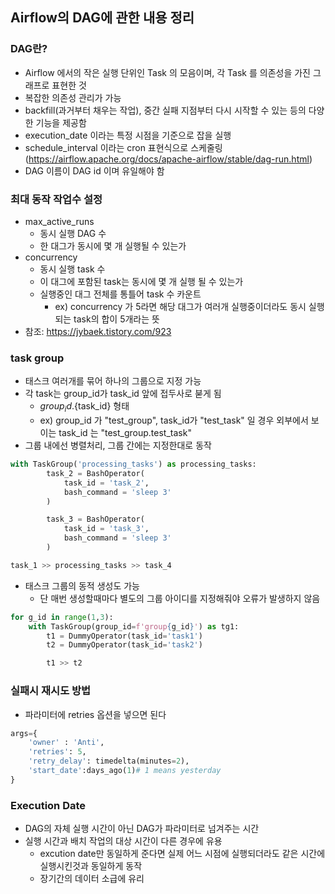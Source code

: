 ## Airflow의 DAG에 관한 내용 정리

### DAG란?
- Airflow 에서의 작은 실행 단위인 Task 의 모음이며, 각 Task 를 의존성을 가진 그래프로 표현한 것
- 복잡한 의존성 관리가 가능
- backfill(과거부터 채우는 작업), 중간 실패 지점부터 다시 시작할 수 있는 등의 다양한 기능을 제공함
- execution_date 이라는 특정 시점을 기준으로 잡을 실행
- schedule_interval 이라는 cron 표현식으로 스케줄링(https://airflow.apache.org/docs/apache-airflow/stable/dag-run.html)
- DAG 이름이 DAG id 이며 유일해야 함


### 최대 동작 작업수 설정
- max_active_runs
  - 동시 실행 DAG 수
  - 한 대그가 동시에 몇 개 실행될 수 있는가
- concurrency
  - 동시 실행 task 수
  - 이 대그에 포함된 task는 동시에 몇 개 실행 될 수 있는가
  - 실행중인 대그 전체를 통틀어 task 수 카운트
    - ex) concurrency 가 5라면 해당 대그가 여러개 실행중이더라도 동시 실행되는 task의 합이 5개라는 뜻
- 참조: https://jybaek.tistory.com/923


### task group
- 태스크 여러개를 묶어 하나의 그룹으로 지정 가능
- 각 task는 group_id가 task_id 앞에 접두사로 붇게 됨
  - ${group_id}.${task_id} 형태
  - ex) group_id 가 "test_group", task_id가 "test_task" 일 경우 외부에서 보이는 task_id 는 "test_group.test_task"
- 그룹 내에선 병렬처리, 그룹 간에는 지정한대로 동작
```python
with TaskGroup('processing_tasks') as processing_tasks:
        task_2 = BashOperator(
            task_id = 'task_2',
            bash_command = 'sleep 3'
        )

        task_3 = BashOperator(
            task_id = 'task_3',
            bash_command = 'sleep 3'
        )

task_1 >> processing_tasks >> task_4
```
- 태스크 그룹의 동적 생성도 가능
  - 단 매번 생성할때마다 별도의 그룹 아이디를 지정해줘야 오류가 발생하지 않음
```python
for g_id in range(1,3):
    with TaskGroup(group_id=f'group{g_id}') as tg1:
        t1 = DummyOperator(task_id='task1')
        t2 = DummyOperator(task_id='task2')

        t1 >> t2
```


### 실패시 재시도 방법
- 파라미터에 retries 옵션을 넣으면 된다
```python
args={
    'owner' : 'Anti',
    'retries': 5,
    'retry_delay': timedelta(minutes=2),
    'start_date':days_ago(1)# 1 means yesterday
}
```


### Execution Date
- DAG의 자체 실행 시간이 아닌 DAG가 파라미터로 넘겨주는 시간
- 실행 시간과 배치 작업의 대상 시간이 다른 경우에 유용
  - excution date만 동일하게 준다면 실제 어느 시점에 실행되더라도 같은 시간에 실행시킨것과 동일하게 동작
  - 장기간의 데이터 소급에 유리
